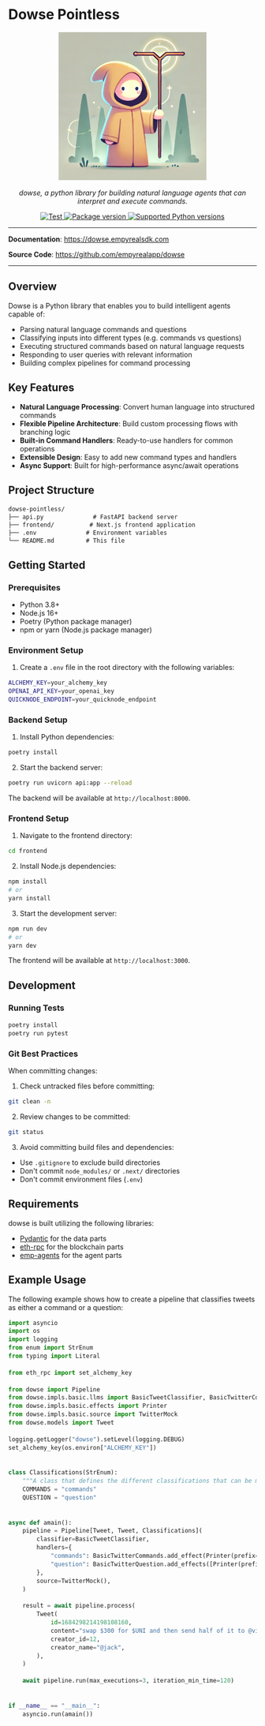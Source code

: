 # Dowse Pointless

<p align="center">
  <a href="https://dowse.empyrealsdk.com"><img src="https://raw.githubusercontent.com/empyrealapp/dowse/main/assets/logo.png" alt="dowse" height=300></a>
</p>
<p align="center">
    <em>dowse, a python library for building natural language agents that can interpret and execute commands.</em>
</p>
<p align="center">
<a href="https://github.com/empyrealapp/dowse/actions?query=event%3Apush+branch%3Amain" target="_blank">
    <img src="https://github.com/empyrealapp/dowse/actions/workflows/publish.yaml/badge.svg?event=push&branch=main" alt="Test">
</a>
<!-- <a href="https://coverage-badge.samuelcolvin.workers.dev/redirect/empyrealapp/dowse" target="_blank">
    <img src="https://coverage-badge.samuelcolvin.workers.dev/empyrealapp/dowse.svg" alt="Coverage">
</a> -->
<a href="https://pypi.org/project/dowse" target="_blank">
    <img src="https://img.shields.io/pypi/v/dowse?color=%2334D058&label=pypi%20package" alt="Package version">
</a>
<a href="https://pypi.org/project/dowse" target="_blank">
    <img src="https://img.shields.io/pypi/pyversions/dowse.svg?color=%2334D058" alt="Supported Python versions">
</a>
</p>

---

**Documentation**: <a href="https://dowse.empyrealsdk.com" target="_blank">https://dowse.empyrealsdk.com</a>

**Source Code**: <a href="https://github.com/empyrealapp/dowse" target="_blank">https://github.com/empyrealapp/dowse</a>

---

## Overview

Dowse is a Python library that enables you to build intelligent agents capable of:

- Parsing natural language commands and questions
- Classifying inputs into different types (e.g. commands vs questions)
- Executing structured commands based on natural language requests
- Responding to user queries with relevant information
- Building complex pipelines for command processing

## Key Features

- **Natural Language Processing**: Convert human language into structured commands
- **Flexible Pipeline Architecture**: Build custom processing flows with branching logic
- **Built-in Command Handlers**: Ready-to-use handlers for common operations
- **Extensible Design**: Easy to add new command types and handlers
- **Async Support**: Built for high-performance async/await operations

## Project Structure

```
dowse-pointless/
├── api.py              # FastAPI backend server
├── frontend/          # Next.js frontend application
├── .env              # Environment variables
└── README.md         # This file
```

## Getting Started

### Prerequisites

- Python 3.8+
- Node.js 16+
- Poetry (Python package manager)
- npm or yarn (Node.js package manager)

### Environment Setup

1. Create a `.env` file in the root directory with the following variables:

```bash
ALCHEMY_KEY=your_alchemy_key
OPENAI_API_KEY=your_openai_key
QUICKNODE_ENDPOINT=your_quicknode_endpoint
```

### Backend Setup

1. Install Python dependencies:

```bash
poetry install
```

2. Start the backend server:

```bash
poetry run uvicorn api:app --reload
```

The backend will be available at `http://localhost:8000`.

### Frontend Setup

1. Navigate to the frontend directory:

```bash
cd frontend
```

2. Install Node.js dependencies:

```bash
npm install
# or
yarn install
```

3. Start the development server:

```bash
npm run dev
# or
yarn dev
```

The frontend will be available at `http://localhost:3000`.

## Development

### Running Tests

```bash
poetry install
poetry run pytest
```

### Git Best Practices

When committing changes:

1. Check untracked files before committing:

```bash
git clean -n
```

2. Review changes to be committed:

```bash
git status
```

3. Avoid committing build files and dependencies:

- Use `.gitignore` to exclude build directories
- Don't commit `node_modules/` or `.next/` directories
- Don't commit environment files (`.env`)

## Requirements

dowse is built utilizing the following libraries:

- <a href="https://docs.pydantic.dev/" class="external-link" target="_blank">Pydantic</a> for the data parts
- <a href="https://github.com/empyrealapp/eth-rpc" class="external-link" target="_blank">eth-rpc</a> for the blockchain parts
- <a href="https://github.com/empyrealapp/emp-agents" class="external-link" target="_blank">emp-agents</a> for the agent parts

## Example Usage

The following example shows how to create a pipeline that classifies tweets as either a command or a question:

```python
import asyncio
import os
import logging
from enum import StrEnum
from typing import Literal

from eth_rpc import set_alchemy_key

from dowse import Pipeline
from dowse.impls.basic.llms import BasicTweetClassifier, BasicTwitterCommands, BasicTwitterQuestion
from dowse.impls.basic.effects import Printer
from dowse.impls.basic.source import TwitterMock
from dowse.models import Tweet

logging.getLogger("dowse").setLevel(logging.DEBUG)
set_alchemy_key(os.environ["ALCHEMY_KEY"])


class Classifications(StrEnum):
    """A class that defines the different classifications that can be made by the pipeline."""
    COMMANDS = "commands"
    QUESTION = "question"


async def amain():
    pipeline = Pipeline[Tweet, Tweet, Classifications](
        classifier=BasicTweetClassifier,
        handlers={
            "commands": BasicTwitterCommands.add_effect(Printer(prefix="COMMANDS")),
            "question": BasicTwitterQuestion.add_effects([Printer(prefix="QUESTION")]),
        },
        source=TwitterMock(),
    )

    result = await pipeline.process(
        Tweet(
            id=1684298214198108160,
            content="swap $300 for $UNI and then send half of it to @vitalikbuterin",
            creator_id=12,
            creator_name="@jack",
        ),
    )

    await pipeline.run(max_executions=3, iteration_min_time=120)


if __name__ == "__main__":
    asyncio.run(amain())
```
